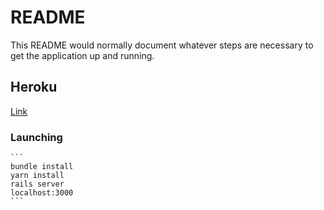 # README

This README would normally document whatever steps are necessary to get the
application up and running.

## Heroku
[Link](https://lit-refuge-83658.herokuapp.com/)

### Launching
    ```
    bundle install
    yarn install
    rails server
    localhost:3000
    ```